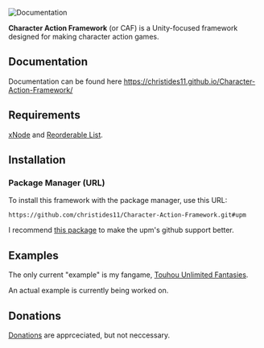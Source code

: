 ![Documentation](https://github.com/christides11/Character-Action-Framework/workflows/Documentation/badge.svg)

**Character Action Framework** (or CAF) is a Unity-focused framework designed for making character action games. 

## Documentation
Documentation can be found here https://christides11.github.io/Character-Action-Framework/

## Requirements
[xNode](https://github.com/Siccity/xNode) and [Reorderable List](https://github.com/cfoulston/Unity-Reorderable-List).

## Installation
### Package Manager (URL)
To install this framework with the package manager, use this URL:
```
https://github.com/christides11/Character-Action-Framework.git#upm
```
I recommend [this package](https://github.com/mob-sakai/UpmGitExtension) to make the upm's github support better.

## Examples
The only current "example" is my fangame, [Touhou Unlimited Fantasies](https://github.com/christides11/touhou-unlimited-fantasies). 

An actual example is currently being worked on. 

## Donations
[Donations](https://paypal.me/ChrisTides11?locale.x=en_US) are apprceciated, but not neccessary.
